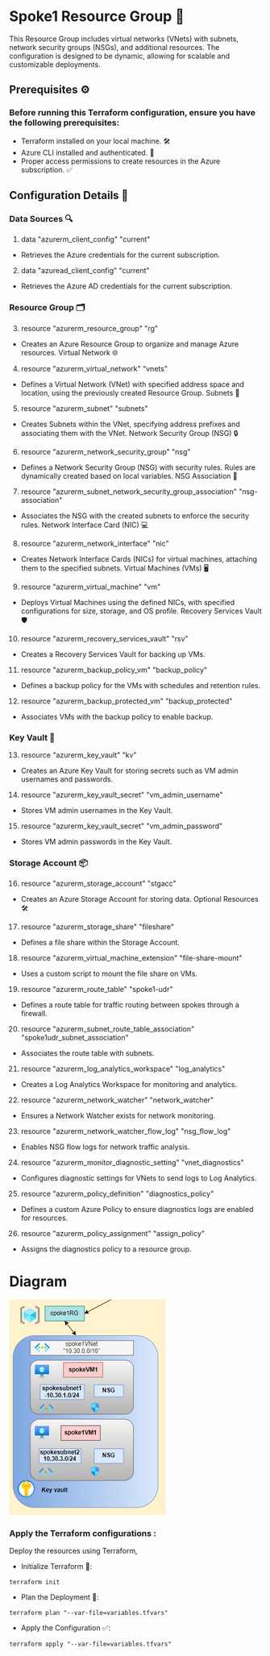 # Spoke1 Resource Group 🏢
This Resource Group includes virtual networks (VNets) with subnets, network security groups (NSGs), and additional resources. The configuration is designed to be dynamic, allowing for scalable and customizable deployments.

## Prerequisites ⚙️
### Before running this Terraform configuration, ensure you have the following prerequisites:

- Terraform installed on your local machine. 🛠️
- Azure CLI installed and authenticated. 🔑
- Proper access permissions to create resources in the Azure subscription. ✅
## Configuration Details 📝
### Data Sources 🔍
1. data "azurerm_client_config" "current"
- Retrieves the Azure credentials for the current subscription.

2. data "azuread_client_config" "current"
- Retrieves the Azure AD credentials for the current subscription.

### Resource Group 🗂️
3. resource "azurerm_resource_group" "rg"
- Creates an Azure Resource Group to organize and manage Azure resources.
Virtual Network 🌐
4. resource "azurerm_virtual_network" "vnets"
- Defines a Virtual Network (VNet) with specified address space and location, using the previously created Resource Group.
Subnets 🧩
5. resource "azurerm_subnet" "subnets"
- Creates Subnets within the VNet, specifying address prefixes and associating them with the VNet.
Network Security Group (NSG) 🔒
6. resource "azurerm_network_security_group" "nsg"
- Defines a Network Security Group (NSG) with security rules. Rules are dynamically created based on local variables.
NSG Association 🔗
7. resource "azurerm_subnet_network_security_group_association" "nsg-association"
- Associates the NSG with the created subnets to enforce the security rules.
Network Interface Card (NIC) 💻
8. resource "azurerm_network_interface" "nic"
- Creates Network Interface Cards (NICs) for virtual machines, attaching them to the specified subnets.
Virtual Machines (VMs) 🖥️
9. resource "azurerm_virtual_machine" "vm"
- Deploys Virtual Machines using the defined NICs, with specified configurations for size, storage, and OS profile.
Recovery Services Vault 🛡️
10. resource "azurerm_recovery_services_vault" "rsv"
- Creates a Recovery Services Vault for backing up VMs.

11. resource "azurerm_backup_policy_vm" "backup_policy"
- Defines a backup policy for the VMs with schedules and retention rules.

12. resource "azurerm_backup_protected_vm" "backup_protected"
- Associates VMs with the backup policy to enable backup.

### Key Vault 🔑
13. resource "azurerm_key_vault" "kv"
- Creates an Azure Key Vault for storing secrets such as VM admin usernames and passwords.

14. resource "azurerm_key_vault_secret" "vm_admin_username"
- Stores VM admin usernames in the Key Vault.

15. resource "azurerm_key_vault_secret" "vm_admin_password"
- Stores VM admin passwords in the Key Vault.

### Storage Account 📦
16. resource "azurerm_storage_account" "stgacc"
- Creates an Azure Storage Account for storing data.
Optional Resources 🛠️
17. resource "azurerm_storage_share" "fileshare"
- Defines a file share within the Storage Account.

18. resource "azurerm_virtual_machine_extension" "file-share-mount"
- Uses a custom script to mount the file share on VMs.

19. resource "azurerm_route_table" "spoke1-udr"
- Defines a route table for traffic routing between spokes through a firewall.

20. resource "azurerm_subnet_route_table_association" "spoke1udr_subnet_association"
- Associates the route table with subnets.

21. resource "azurerm_log_analytics_workspace" "log_analytics"
- Creates a Log Analytics Workspace for monitoring and analytics.

22. resource "azurerm_network_watcher" "network_watcher"
- Ensures a Network Watcher exists for network monitoring.

23. resource "azurerm_network_watcher_flow_log" "nsg_flow_log"
- Enables NSG flow logs for network traffic analysis.

24. resource "azurerm_monitor_diagnostic_setting" "vnet_diagnostics"
- Configures diagnostic settings for VNets to send logs to Log Analytics.

25. resource "azurerm_policy_definition" "diagnostics_policy"
- Defines a custom Azure Policy to ensure diagnostics logs are enabled for resources.

26. resource "azurerm_policy_assignment" "assign_policy"
- Assigns the diagnostics policy to a resource group.



# Diagram

![spoke1](Images/spoke1.png)

### Apply the Terraform configurations :
Deploy the resources using Terraform,
- Initialize Terraform 🔄:
```
terraform init
```
- Plan the Deployment 📝:

```
terraform plan "--var-file=variables.tfvars"
```
- Apply the Configuration ✅:
```
terraform apply "--var-file=variables.tfvars"
```